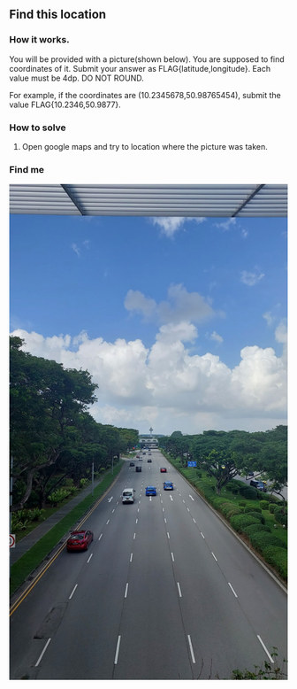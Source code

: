 ## Find this location

### How it works.
You will be provided with a picture(shown below). You are supposed to find coordinates of it. 
Submit your answer as FLAG{latitude,longitude}. Each value must be 4dp. DO NOT ROUND.

For example, if the coordinates are (10.2345678,50.98765454), submit the value FLAG{10.2346,50.9877}.

### How to solve
1. Open google maps and try to location where the picture was taken. 

### Find me
![FIND_ME](FIND_ME.jpeg)


